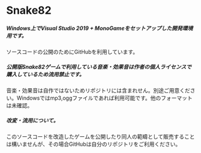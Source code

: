 # Snake82
##### Windows上でVisual Studio 2019 + MonoGameをセットアップした開発環境用です。
ソースコードの公開のためにGitHubを利用しています。
##### 公開版Snake82ゲームで利用している音楽・効果音は作者の個人ライセンスで購入しているため流用禁止です。
音楽・効果音は自作ではないためリポジトリには含まれせん。別途ご用意ください。Windowsではmp3,oggファイルであれば利用可能です。他のフォーマットは未確認。
##### 改変・流用について。
このソースコードを改造したゲームを公開したり同人の範疇として販売することは構いませんが、その場合GitHubは自分のリポジトリをご利用ください。
